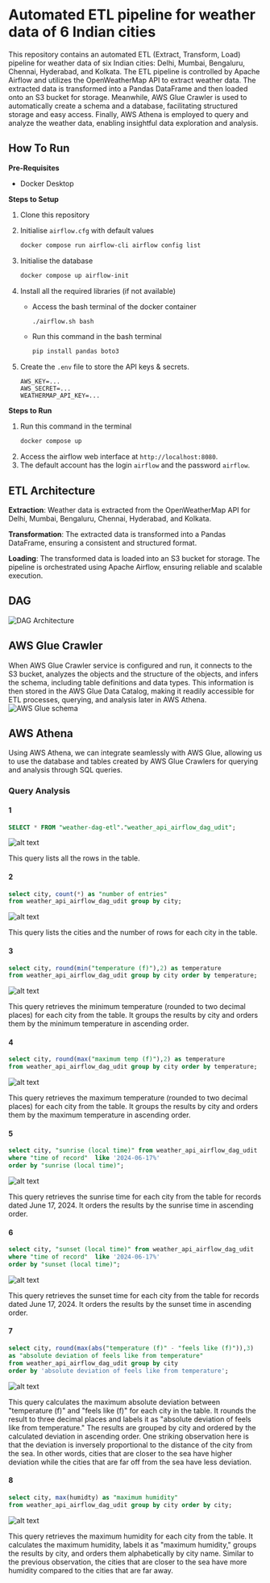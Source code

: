 # Automated ETL pipeline for weather data of 6 Indian cities

This repository contains an automated ETL (Extract, Transform, Load) pipeline for weather data of six Indian cities: Delhi, Mumbai, Bengaluru, Chennai, Hyderabad, and Kolkata. The ETL pipeline is controlled by Apache Airflow and utilizes the OpenWeatherMap API to extract weather data. The extracted data is transformed into a Pandas DataFrame and then loaded onto an S3 bucket for storage. Meanwhile, AWS Glue Crawler is used to automatically create a schema and a database, facilitating structured storage and easy access. Finally, AWS Athena is employed to query and analyze the weather data, enabling insightful data exploration and analysis.


## How To Run
**Pre-Requisites**
- Docker Desktop

**Steps to Setup**
1. Clone this repository

2. Initialise `airflow.cfg` with default values
    ```bash
    docker compose run airflow-cli airflow config list
    ```
3. Initialise the database
    ```bash
    docker compose up airflow-init
    ```

4. Install all the required libraries (if not available)
    - Access the bash terminal of the docker container
        ```bash
        ./airflow.sh bash
        ```
    - Run this command in the bash terminal
        ```bash
        pip install pandas boto3
        ``` 

5. Create the `.env` file to store the API keys & secrets.
    ```
    AWS_KEY=...
    AWS_SECRET=...
    WEATHERMAP_API_KEY=...
    ```

**Steps to Run**
1. Run this command in the terminal
    ```bash
    docker compose up
    ```
2. Access the airflow web interface at `http://localhost:8080`.
3. The default account has the login `airflow` and the password `airflow`.


## ETL Architecture
**Extraction**: Weather data is extracted from the OpenWeatherMap API for Delhi, Mumbai, Bengaluru, Chennai, Hyderabad, and Kolkata.

**Transformation**: The extracted data is transformed into a Pandas DataFrame, ensuring a consistent and structured format.

**Loading**: The transformed data is loaded into an S3 bucket for storage.
The pipeline is orchestrated using Apache Airflow, ensuring reliable and scalable execution.

## DAG
![DAG Architecture](images/dag.jpg)

## AWS Glue Crawler
When AWS Glue Crawler service is configured and run, it connects to the S3 bucket, analyzes the objects and the structure of the objects, and infers the schema, including table definitions and data types. This information is then stored in the AWS Glue Data Catalog, making it readily accessible for ETL processes, querying, and analysis later in AWS Athena.
![AWS Glue schema](images/glue_schema.png)

## AWS Athena
Using AWS Athena, we can integrate seamlessly with AWS Glue, allowing us to use the database and tables created by AWS Glue Crawlers for querying and analysis through SQL queries.

### Query Analysis
#### 1
```sql
SELECT * FROM "weather-dag-etl"."weather_api_airflow_dag_udit";
```
![alt text](images/image-1.png)

This query lists all the rows in the table.

#### 2
```sql
select city, count(*) as "number of entries"
from weather_api_airflow_dag_udit group by city;
```
![alt text](images/image-2.png)

This query lists the cities and the number of rows for each city in the table.

#### 3
```sql
select city, round(min("temperature (f)"),2) as temperature
from weather_api_airflow_dag_udit group by city order by temperature;
```
![alt text](images/image-3.png)

This query retrieves the minimum temperature (rounded to two decimal places) for each city from the table. It groups the results by city and orders them by the minimum temperature in ascending order.

#### 4
```sql
select city, round(max("maximum temp (f)"),2) as temperature
from weather_api_airflow_dag_udit group by city order by temperature;
```
![alt text](images/image-4.png)

This query retrieves the maximum temperature (rounded to two decimal places) for each city from the table. It groups the results by city and orders them by the maximum temperature in ascending order.

#### 5
```sql
select city, "sunrise (local time)" from weather_api_airflow_dag_udit
where "time of record"  like '2024-06-17%'
order by "sunrise (local time)";
```
![alt text](images/image-5.png)

This query retrieves the sunrise time for each city from the table for records dated June 17, 2024. It orders the results by the sunrise time in ascending order.

#### 6
```sql
select city, "sunset (local time)" from weather_api_airflow_dag_udit
where "time of record"  like '2024-06-17%'
order by "sunset (local time)";
```
![alt text](images/image-8.png)

This query retrieves the sunset time for each city from the table for records dated June 17, 2024. It orders the results by the sunset time in ascending order.

#### 7
```sql
select city, round(max(abs("temperature (f)" - "feels like (f)")),3)
as "absolute deviation of feels like from temperature"
from weather_api_airflow_dag_udit group by city
order by 'absolute deviation of feels like from temperature';
```
![alt text](images/image-6.png)

This query calculates the maximum absolute deviation between "temperature (f)" and "feels like (f)" for each city in the table. It rounds the result to three decimal places and labels it as "absolute deviation of feels like from temperature." The results are grouped by city and ordered by the calculated deviation in ascending order. One striking observation here is that the deviation is inversely proportional to the distance of the city from the sea. In other words, cities that are closer to the sea have higher deviation while the cities that are far off from the sea have less deviation.

#### 8
```sql
select city, max(humidty) as "maximum humidity"
from weather_api_airflow_dag_udit group by city order by city;
```
![alt text](images/image-7.png)

This query retrieves the maximum humidity for each city from the table. It calculates the maximum humidity, labels it as "maximum humidity," groups the results by city, and orders them alphabetically by city name. Similar to the previous observation, the cities that are closer to the sea have more humidity compared to the cities that are far away.
